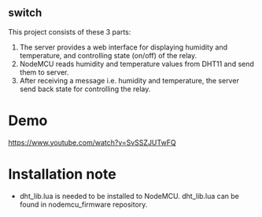 switch
------
This project consists of these 3 parts:

1. The server provides a web interface for displaying humidity and temperature, and controlling state (on/off) of the relay.
2. NodeMCU reads humidity and temperature values from DHT11 and send them to server.
3. After receiving a message i.e. humidity and temperature, the server send back state for controlling the relay.


Demo
====

https://www.youtube.com/watch?v=SvSSZJUTwFQ

Installation note
=================
* dht\_lib.lua is needed to be installed to NodeMCU. dht\_lib.lua can be found in nodemcu\_firmware repository.
